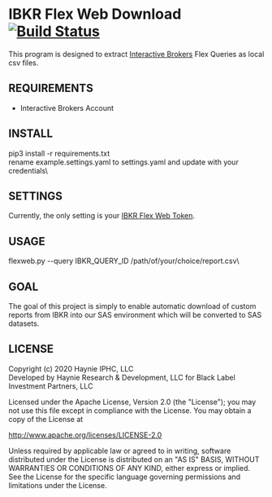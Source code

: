 # IBKR Flex Web Download [![Build Status](https://travis-ci.com/haynieresearch/ibkr_flexweb.svg?branch=master)](https://travis-ci.com/haynieresearch/ibkr_flexweb)
This program is designed to extract [Interactive Brokers](https://www.interactivebrokers.com/) Flex Queries as local csv files.

## REQUIREMENTS
* Interactive Brokers Account

## INSTALL
pip3 install -r requirements.txt\
rename example.settings.yaml to settings.yaml and update with your credentials\

## SETTINGS
Currently, the only setting is your [IBKR Flex Web Token](https://www.interactivebrokers.com/en/software/am/am/reports/flex_web_service_version_3.htm).

## USAGE
flexweb.py --query IBKR_QUERY_ID /path/of/your/choice/report.csv\

## GOAL
The goal of this project is simply to enable automatic download of custom reports from IBKR into our SAS environment which will be converted to SAS datasets.

## LICENSE
Copyright (c) 2020 Haynie IPHC, LLC\
Developed by Haynie Research & Development, LLC for Black Label Investment Partners, LLC

Licensed under the Apache License, Version 2.0 (the "License");
you may not use this file except in compliance with the License.
You may obtain a copy of the License at

<http://www.apache.org/licenses/LICENSE-2.0>

Unless required by applicable law or agreed to in writing, software
distributed under the License is distributed on an "AS IS" BASIS,
WITHOUT WARRANTIES OR CONDITIONS OF ANY KIND, either express or implied.
See the License for the specific language governing permissions and
limitations under the License.
